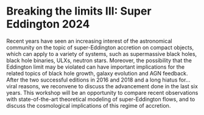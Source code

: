 # Breaking the limits III: Super Eddington 2024

Recent years have seen an increasing interest of the astronomical community
on the topic of super-Eddington accretion on compact objects, which can
apply to a variety of systems, such as supermassive black holes, black hole
binaries, ULXs, neutron stars. Moreover, the possibility that the Eddington
limit may be violated can have important implications for the related topics
of black hole growth, galaxy evolution and AGN feedback.
After the two successful editions in 2016 and 2018 and a long hiatus for... viral reasons, we reconvene to
discuss the advancement done in the last six years. This workshop will be an
opportunity to compare recent observations with state-of-the-art
theoretical modeling of super-Eddington flows, and to discuss the
cosmological implications of this regime of accretion.
